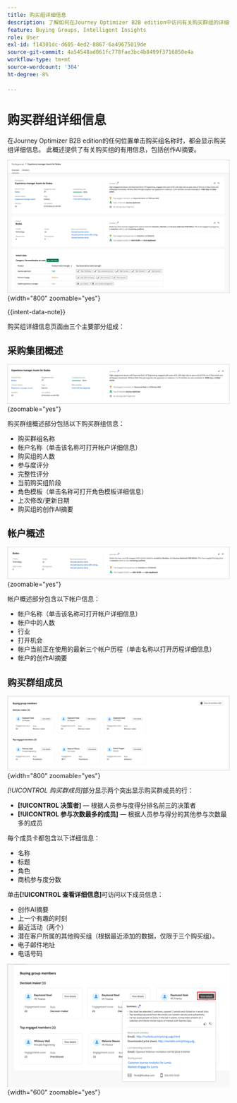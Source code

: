 ```yaml
---
title: 购买组详细信息
description: 了解如何在Journey Optimizer B2B edition中访问有关购买群组的详细信息和创作AI摘要。
feature: Buying Groups, Intelligent Insights
role: User
exl-id: f14301dc-d605-4ed2-8867-6a49675019de
source-git-commit: 4a54548ad061fc778fae3bc4b8499f3716850e4a
workflow-type: tm+mt
source-wordcount: '304'
ht-degree: 8%

---
```


# 购买群组详细信息

在Journey Optimizer B2B edition的任何位置单击购买组名称时，都会显示购买组详细信息。 此概述提供了有关购买组的有用信息，包括创作AI摘要。

![访问购买团体详细信息](./assets/buying-group-details.png){width="800" zoomable="yes"}

{{intent-data-note}}

购买组详细信息页面由三个主要部分组成：

## 采购集团概述

![购买团体概述](./assets/details-page-buying-group-overview.png){zoomable="yes"}

购买群组概述部分包括以下购买群组信息：

* 购买群组名称
* 帐户名称（单击该名称可打开帐户详细信息）
* 购买组的人数
* 参与度评分
* 完整性评分
* 当前购买组阶段
* 角色模板（单击名称可打开角色模板详细信息）
* 上次修改/更新日期
* 购买组的创作AI摘要

## 帐户概述

![购买团体帐户概述](./assets/details-page-buying-group-account-overview.png){zoomable="yes"}

帐户概述部分包含以下帐户信息：

* 帐户名称（单击该名称可打开帐户详细信息）
* 帐户中的人数
* 行业
* 打开机会
* 帐户当前正在使用的最新三个帐户历程（单击名称以打开历程详细信息）
* 帐户的创作AI摘要

## 购买群组成员

![购买群组成员](./assets/details-page-buying-group-members.png){width="800" zoomable="yes"}

_[!UICONTROL 购买群成员]_&#x200B;部分显示两个突出显示购买群成员的行：

* **[!UICONTROL 决策者]** — 根据人员参与度得分排名前三的决策者
* **[!UICONTROL 参与次数最多的成员]** — 根据人员参与得分的其他参与次数最多的成员

每个成员卡都包含以下详细信息：

* 名称
* 标题
* 角色
* 商机参与度分数

单击&#x200B;**[!UICONTROL 查看详细信息]**&#x200B;可访问以下成员信息：

* 创作AI摘要
* 上一个有趣的时刻
* 最近活动（两个）
* 潜在客户所属的其他购买组（根据最近添加的数据，仅限于三个购买组）。
* 电子邮件地址
* 电话号码

![查看购买组成员的详细信息](./assets/details-page-buying-group-members-view-details.png){width="600" zoomable="yes"}
